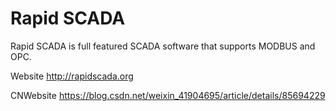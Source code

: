 Rapid SCADA
===========

Rapid SCADA is full featured SCADA software that supports MODBUS and OPC.

Website http://rapidscada.org

CNWebsite https://blog.csdn.net/weixin_41904695/article/details/85694229
